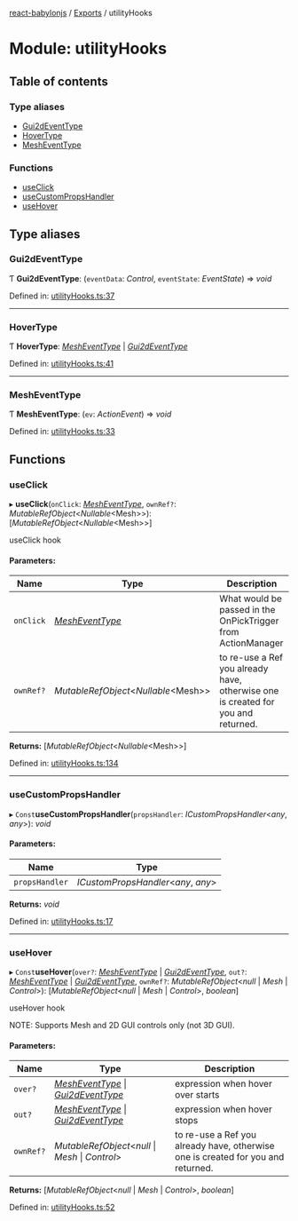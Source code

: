 [react-babylonjs](../README.md) / [Exports](../modules.md) / utilityHooks

# Module: utilityHooks

## Table of contents

### Type aliases

- [Gui2dEventType](utilityhooks.md#gui2deventtype)
- [HoverType](utilityhooks.md#hovertype)
- [MeshEventType](utilityhooks.md#mesheventtype)

### Functions

- [useClick](utilityhooks.md#useclick)
- [useCustomPropsHandler](utilityhooks.md#usecustompropshandler)
- [useHover](utilityhooks.md#usehover)

## Type aliases

### Gui2dEventType

Ƭ **Gui2dEventType**: (`eventData`: *Control*, `eventState`: *EventState*) => *void*

Defined in: [utilityHooks.ts:37](https://github.com/brianzinn/react-babylonjs/blob/eba7b00/src/hooks/utilityHooks.ts#L37)

___

### HoverType

Ƭ **HoverType**: [*MeshEventType*](utilityhooks.md#mesheventtype) \| [*Gui2dEventType*](utilityhooks.md#gui2deventtype)

Defined in: [utilityHooks.ts:41](https://github.com/brianzinn/react-babylonjs/blob/eba7b00/src/hooks/utilityHooks.ts#L41)

___

### MeshEventType

Ƭ **MeshEventType**: (`ev`: *ActionEvent*) => *void*

Defined in: [utilityHooks.ts:33](https://github.com/brianzinn/react-babylonjs/blob/eba7b00/src/hooks/utilityHooks.ts#L33)

## Functions

### useClick

▸ **useClick**(`onClick`: [*MeshEventType*](utilityhooks.md#mesheventtype), `ownRef?`: *MutableRefObject*<*Nullable*<Mesh\>\>): [*MutableRefObject*<*Nullable*<Mesh\>\>]

useClick hook

#### Parameters:

Name | Type | Description |
------ | ------ | ------ |
`onClick` | [*MeshEventType*](utilityhooks.md#mesheventtype) | What would be passed in the OnPickTrigger from ActionManager   |
`ownRef?` | *MutableRefObject*<*Nullable*<Mesh\>\> | to re-use a Ref you already have, otherwise one is created for you and returned.    |

**Returns:** [*MutableRefObject*<*Nullable*<Mesh\>\>]

Defined in: [utilityHooks.ts:134](https://github.com/brianzinn/react-babylonjs/blob/eba7b00/src/hooks/utilityHooks.ts#L134)

___

### useCustomPropsHandler

▸ `Const`**useCustomPropsHandler**(`propsHandler`: *ICustomPropsHandler*<*any*, *any*\>): *void*

#### Parameters:

Name | Type |
------ | ------ |
`propsHandler` | *ICustomPropsHandler*<*any*, *any*\> |

**Returns:** *void*

Defined in: [utilityHooks.ts:17](https://github.com/brianzinn/react-babylonjs/blob/eba7b00/src/hooks/utilityHooks.ts#L17)

___

### useHover

▸ `Const`**useHover**(`over?`: [*MeshEventType*](utilityhooks.md#mesheventtype) \| [*Gui2dEventType*](utilityhooks.md#gui2deventtype), `out?`: [*MeshEventType*](utilityhooks.md#mesheventtype) \| [*Gui2dEventType*](utilityhooks.md#gui2deventtype), `ownRef?`: *MutableRefObject*<*null* \| *Mesh* \| *Control*\>): [*MutableRefObject*<*null* \| *Mesh* \| *Control*\>, *boolean*]

useHover hook

NOTE: Supports Mesh and 2D GUI controls only (not 3D GUI).

#### Parameters:

Name | Type | Description |
------ | ------ | ------ |
`over?` | [*MeshEventType*](utilityhooks.md#mesheventtype) \| [*Gui2dEventType*](utilityhooks.md#gui2deventtype) | expression when hover over starts   |
`out?` | [*MeshEventType*](utilityhooks.md#mesheventtype) \| [*Gui2dEventType*](utilityhooks.md#gui2deventtype) | expression when hover stops   |
`ownRef?` | *MutableRefObject*<*null* \| *Mesh* \| *Control*\> | to re-use a Ref you already have, otherwise one is created for you and returned.    |

**Returns:** [*MutableRefObject*<*null* \| *Mesh* \| *Control*\>, *boolean*]

Defined in: [utilityHooks.ts:52](https://github.com/brianzinn/react-babylonjs/blob/eba7b00/src/hooks/utilityHooks.ts#L52)

